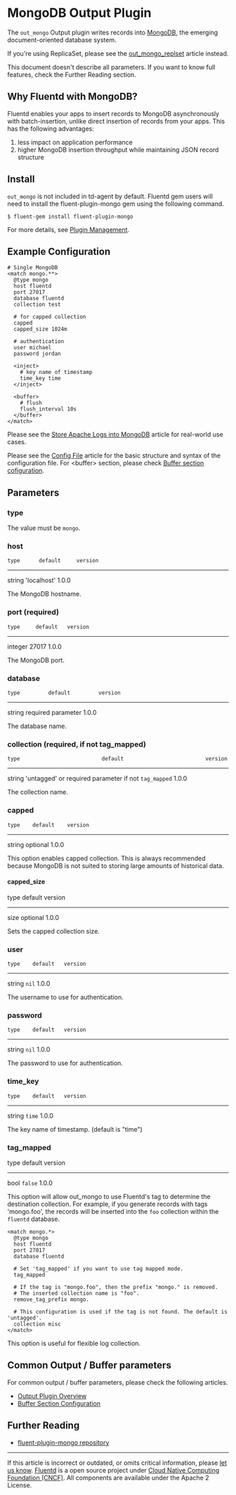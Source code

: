 # MongoDB Output Plugin

The `out_mongo` Output plugin writes records into
[MongoDB](http://mongodb.org/), the emerging document-oriented database
system.

If you\'re using ReplicaSet, please see the
[out\_mongo\_replset](/articles/out_mongo_replset.md) article instead.

This document doesn\'t describe all parameters. If you want to know full
features, check the Further Reading section.


## Why Fluentd with MongoDB?

Fluentd enables your apps to insert records to MongoDB asynchronously
with batch-insertion, unlike direct insertion of records from your apps.
This has the following advantages:

1.  less impact on application performance
2.  higher MongoDB insertion throughput while maintaining JSON record
    structure


## Install

`out_mongo` is not included in td-agent by default. Fluentd gem users
will need to install the fluent-plugin-mongo gem using the following
command.

``` {.CodeRay}
$ fluent-gem install fluent-plugin-mongo
```

For more details, see [Plugin Management](/articles/plugin-management.md).


## Example Configuration

``` {.CodeRay}
# Single MongoDB
<match mongo.**>
  @type mongo
  host fluentd
  port 27017
  database fluentd
  collection test

  # for capped collection
  capped
  capped_size 1024m

  # authentication
  user michael
  password jordan

  <inject>
    # key name of timestamp
    time_key time
  </inject>

  <buffer>
    # flush
    flush_interval 10s
  </buffer>
</match>
```

Please see the [Store Apache Logs into MongoDB](/articles/apache-to-mongodb.md)
article for real-world use cases.

Please see the [Config File](/articles/config-file.md) article for the basic
structure and syntax of the configuration file. For \<buffer\> section,
please check [Buffer section cofiguration](/articles/buffer-section.md).


## Parameters


### type

The value must be `mongo`.


### host

    type      default     version
  -------- ------------- ---------
   string   'localhost'    1.0.0

The MongoDB hostname.


### port (required)

    type     default   version
  --------- --------- ---------
   integer    27017     1.0.0

The MongoDB port.


### database

    type         default         version
  -------- -------------------- ---------
   string   required parameter    1.0.0

The database name.


### collection (required, if not tag\_mapped)

    type                          default                          version
  -------- ------------------------------------------------------ ---------
   string   'untagged' or required parameter if not `tag_mapped`    1.0.0

The collection name.


### capped

    type    default    version
  -------- ---------- ---------
   string   optional    1.0.0

This option enables capped collection. This is always recommended
because MongoDB is not suited to storing large amounts of historical
data.

#### capped\_size

   type   default    version
  ------ ---------- ---------
   size   optional    1.0.0

Sets the capped collection size.


### user

    type    default   version
  -------- --------- ---------
   string    `nil`     1.0.0

The username to use for authentication.


### password

    type    default   version
  -------- --------- ---------
   string    `nil`     1.0.0

The password to use for authentication.


### time\_key

    type    default   version
  -------- --------- ---------
   string   `time`     1.0.0

The key name of timestamp. (default is "time")


### tag\_mapped

   type   default   version
  ------ --------- ---------
   bool   `false`    1.0.0

This option will allow out\_mongo to use Fluentd's tag to determine the
destination collection. For example, if you generate records with tags
'mongo.foo', the records will be inserted into the `foo` collection
within the `fluentd` database.

``` {.CodeRay}
<match mongo.*>
  @type mongo
  host fluentd
  port 27017
  database fluentd

  # Set 'tag_mapped' if you want to use tag mapped mode.
  tag_mapped

  # If the tag is "mongo.foo", then the prefix "mongo." is removed.
  # The inserted collection name is "foo".
  remove_tag_prefix mongo.

  # This configuration is used if the tag is not found. The default is 'untagged'.
  collection misc
</match>
```

This option is useful for flexible log collection.


## Common Output / Buffer parameters

For common output / buffer parameters, please check the following
articles.

-   [Output Plugin Overview](/articles/output-plugin-overview.md)
-   [Buffer Section Configuration](/articles/buffer-section.md)


## Further Reading

-   [fluent-plugin-mongo
    repository](https://github.com/fluent/fluent-plugin-mongo)


------------------------------------------------------------------------

If this article is incorrect or outdated, or omits critical information,
please [let us know](https://github.com/fluent/fluentd-docs/issues?state=open).
[Fluentd](http://www.fluentd.org/) is a open source project under [Cloud
Native Computing Foundation (CNCF)](https://cncf.io/). All components
are available under the Apache 2 License.
